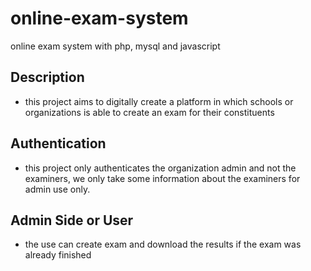# online-exam-system
online exam system with php, mysql and javascript

## Description
- this project aims to digitally create a platform in which schools or organizations is able to create an exam for their constituents 

## Authentication
- this project only authenticates the organization admin and not the examiners, we only take some information about the examiners for admin use only. 

## Admin Side or User
- the use can create exam and download the results if the exam was already finished
